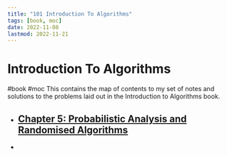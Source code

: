 ```yaml
---
title: "101 Introduction To Algorithms"
tags: [book, moc]
date: 2022-11-08
lastmod: 2022-11-21
---
```

# Introduction To Algorithms
#book #moc 
This contains the map of contents to my set of notes and solutions to the problems laid out in the Introduction to Algorithms book.
- ## [Chapter 5: Probabilistic Analysis and Randomised Algorithms](Notes/Probabilistic%20Analysis%20and%20Randomised%20Algorithms.md)
- 
